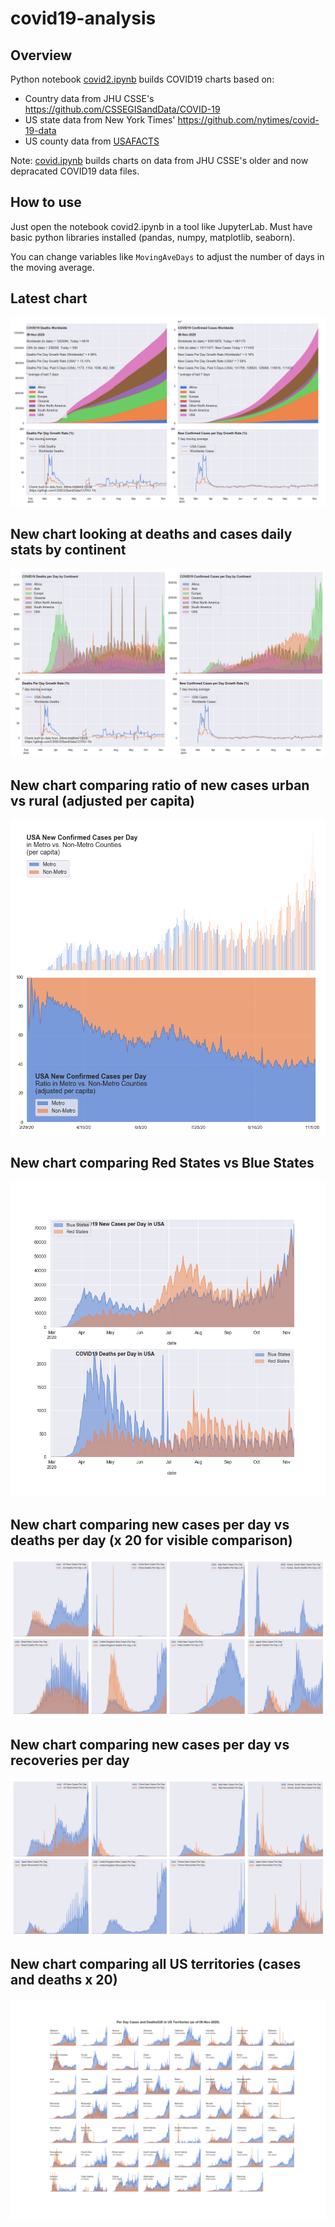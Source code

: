 # covid19-analysis

## Overview
Python notebook [covid2.ipynb](https://github.com/danlaw/covid19-analysis/blob/master/covid2.ipynb) builds COVID19 charts based on:
* Country data from JHU CSSE's https://github.com/CSSEGISandData/COVID-19
* US state data from New York Times' https://github.com/nytimes/covid-19-data
* US county data from [USAFACTS](https://usafacts.org/visualizations/coronavirus-covid-19-spread-map/)

Note: [covid.ipynb](https://github.com/danlaw/covid19-analysis/blob/master/covid.ipynb) builds charts on data from JHU CSSE's older and now depracated COVID19 data files.

## How to use
Just open the notebook covid2.ipynb in a tool like JupyterLab. Must have basic python libraries installed (pandas, numpy, matplotlib, seaborn).

You can change variables like ``MovingAveDays`` to adjust the number of days in the moving average.

## Latest chart
![Latest chart](charts/20201109-covid19-chart.png)

## New chart looking at deaths and cases daily stats by continent
![Comparison chart](charts/20201109-covid19-chart-perday.png)

## New chart comparing ratio of new cases urban vs rural (adjusted per capita)
![Urban rural per capita chart](charts/20201109-US-counties-urban-vs-rural-per-capita.png)

## New chart comparing Red States vs Blue States
![Red vs Blue chart](charts/20201109-compare-daily-red-vs-blue-states.png)

## New chart comparing new cases per day vs deaths per day (x 20 for visible comparison)
![Comparison chart](charts/20201109-comparison-chart.png)

## New chart comparing new cases per day vs recoveries per day
![Recovery chart](charts/20201109-comparison-recovery-chart.png)

## New chart comparing all US territories (cases and deaths x 20)
![Territories chart](charts/20201109-compare-US-territories.png)

